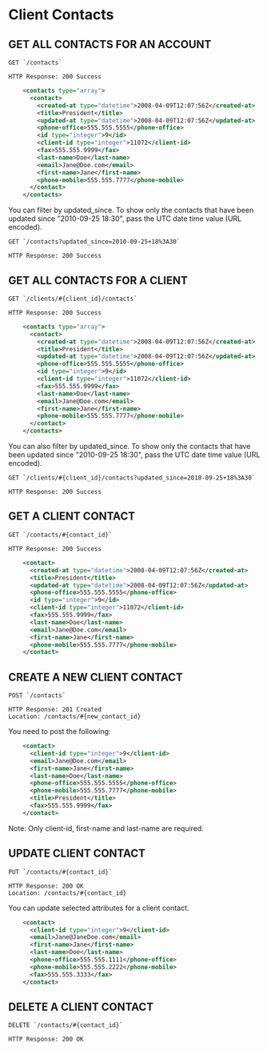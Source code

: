 # Client Contacts

## GET ALL CONTACTS FOR AN ACCOUNT

    GET `/contacts`

    HTTP Response: 200 Success

```xml
    <contacts type="array">
      <contact>
        <created-at type="datetime">2008-04-09T12:07:56Z</created-at>
        <title>President</title>
        <updated-at type="datetime">2008-04-09T12:07:56Z</updated-at>
        <phone-office>555.555.5555</phone-office>
        <id type="integer">9</id>
        <client-id type="integer">11072</client-id>
        <fax>555.555.9999</fax>
        <last-name>Doe</last-name>
        <email>Jane@Doe.com</email>
        <first-name>Jane</first-name>
        <phone-mobile>555.555.7777</phone-mobile>
      </contact>
    </contacts>
```

You can filter by updated_since. To show only the contacts that have been updated since "2010-09-25 18:30", pass the UTC date time value (URL encoded).

    GET `/contacts?updated_since=2010-09-25+18%3A30`

    HTTP Response: 200 Success

## GET ALL CONTACTS FOR A CLIENT

    GET `/clients/#{client_id}/contacts`

    HTTP Response: 200 Success

```xml
    <contacts type="array">
      <contact>
        <created-at type="datetime">2008-04-09T12:07:56Z</created-at>
        <title>President</title>
        <updated-at type="datetime">2008-04-09T12:07:56Z</updated-at>
        <phone-office>555.555.5555</phone-office>
        <id type="integer">9</id>
        <client-id type="integer">11072</client-id>
        <fax>555.555.9999</fax>
        <last-name>Doe</last-name>
        <email>Jane@Doe.com</email>
        <first-name>Jane</first-name>
        <phone-mobile>555.555.7777</phone-mobile>
      </contact>
    </contacts>
```

You can also filter by updated_since. To show only the contacts that have been updated since "2010-09-25 18:30", pass the UTC date time value (URL encoded).

    GET `/clients/#{client_id}/contacts?updated_since=2010-09-25+18%3A30`

    HTTP Response: 200 Success

## GET A CLIENT CONTACT

    GET `/contacts/#{contact_id}`

    HTTP Response: 200 Success

```xml
    <contact>
      <created-at type="datetime">2008-04-09T12:07:56Z</created-at>
      <title>President</title>
      <updated-at type="datetime">2008-04-09T12:07:56Z</updated-at>
      <phone-office>555.555.5555</phone-office>
      <id type="integer">9</id>
      <client-id type="integer">11072</client-id>
      <fax>555.555.9999</fax>
      <last-name>Doe</last-name>
      <email>Jane@Doe.com</email>
      <first-name>Jane</first-name>
      <phone-mobile>555.555.7777</phone-mobile>
    </contact>
```

## CREATE A NEW CLIENT CONTACT

    POST `/contacts`

    HTTP Response: 201 Created
    Location: /contacts/#{new_contact_id}

You need to post the following:

```xml
    <contact>
      <client-id type="integer">9</client-id>
      <email>Jane@Doe.com</email>
      <first-name>Jane</first-name>
      <last-name>Doe</last-name>
      <phone-office>555.555.5555</phone-office>
      <phone-mobile>555.555.7777</phone-mobile>
      <title>President</title>
      <fax>555.555.9999</fax>
    </contact>
```

Note: Only client-id, first-name and last-name are required.

## UPDATE CLIENT CONTACT

    PUT `/contacts/#{contact_id}`

    HTTP Response: 200 OK
    Location: /contacts/#{contact_id}

You can update selected attributes for a client contact.

```xml
    <contact>
      <client-id type="integer">9</client-id>
      <email>Jane@JaneDoe.com</email>
      <first-name>Jane</first-name>
      <last-name>Doe</last-name>
      <phone-office>555.555.1111</phone-office>
      <phone-mobile>555.555.2222</phone-mobile>
      <fax>555.555.3333</fax>
    </contact>
```

## DELETE A CLIENT CONTACT

    DELETE `/contacts/#{contact_id}`

    HTTP Response: 200 OK
